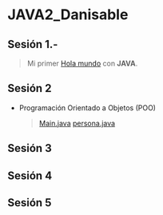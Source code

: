 # JAVA2_Danisable

## Sesión 1.- 
> Mi primer [Hola mundo](https://github.com/jhonrolyol/JAVA2_Danisable/blob/main/01_HolaMundo/src/holaMundo.java) con **JAVA**.
## Sesión 2
* Programación Orientado a Objetos (POO)
  > [Main.java](https://github.com/jhonrolyol/JAVA2_Danisable/blob/main/02_poo/src/poo/Main.java)
  > [persona.java](https://github.com/jhonrolyol/JAVA2_Danisable/blob/main/02_poo/src/poo/persona.java)
## Sesión 3

## Sesión 4

## Sesión 5
